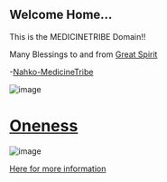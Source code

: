 ## Welcome Home...

This is the MEDICINETRIBE Domain!! 

Many Blessings to and from [Great Spirit](https://youtu.be/0M7nETLOsKQ)

-[Nahko-MedicineTribe](http://nahko.com/medicinetribe/)

![image](https://user-images.githubusercontent.com/37987346/90843123-ee0c3680-e32e-11ea-8bd6-8cbce49d4076.png)

 
 # [Oneness](https://chopra.com/articles/what-is-oneness)
 
![image](https://user-images.githubusercontent.com/37987346/90844316-a1762a80-e331-11ea-8403-2ff6f3f0e49f.png)

[Here for more information](http://admin.websecurityspecialist)
